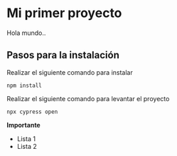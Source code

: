 # Mi primer proyecto

Hola mundo..

## Pasos para la instalación

Realizar el siguiente comando para instalar
```
npm install
```

Realizar el siguiente comando para levantar el proyecto

```
npx cypress open
```

**Importante**
- Lista 1
- Lista 2